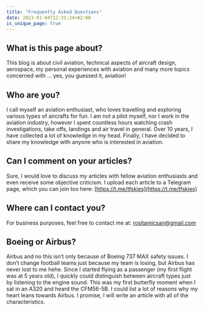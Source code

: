 ```yaml
---
title: "Frequently Asked Questions"
date: 2023-01-04T12:31:24+02:00
is_unique_page: true
---
```

## What is this page about?

This blog is about civil aviation, technical aspects of aircraft design, aerospace, my personal experiences with aviation and many more topics concerned with … yes, you guessed it, aviation!

## Who are you?

I call myself an aviation enthusiast, who loves travelling and exploring various types of aircrafts for fun. I am not a pilot myself, nor I work in the aviation industry, however I spent countless hours watching crash investigations, take offs, landings and air travel in general. Over 10 years, I have collected a lot of knowledge in my head. Finally, I have decided to share my knowledge with anyone who is interested in aviation. 

## Can I comment on your articles?

Sure, I would love to discuss my articles with fellow aviation enthusiasts and even receive some objective criticism. I upload each article to a Telegram page, which you can join too here: [https://t.me/tfskies](https://t.me/tfskies)

## Where can I contact you?

For business purposes, feel free to contact me at: rositamicsan@gmail.com

## Boeing or Airbus?

Airbus and no this isn’t only because of Boeing 737 MAX safety issues. I don’t change football teams just because my team is losing, but Airbus has never lost to me hehe. Since I started flying as a passenger (my first flight was at 5 years old), I quickly could distinguish between aircraft types just by listening to the engine sound. This was my first butterfly moment when I sat in an A320 and heard the CFM56-5B. I could list a lot of reasons why my heart leans towards Airbus. I promise, I will write an article with all of the characteristics.

